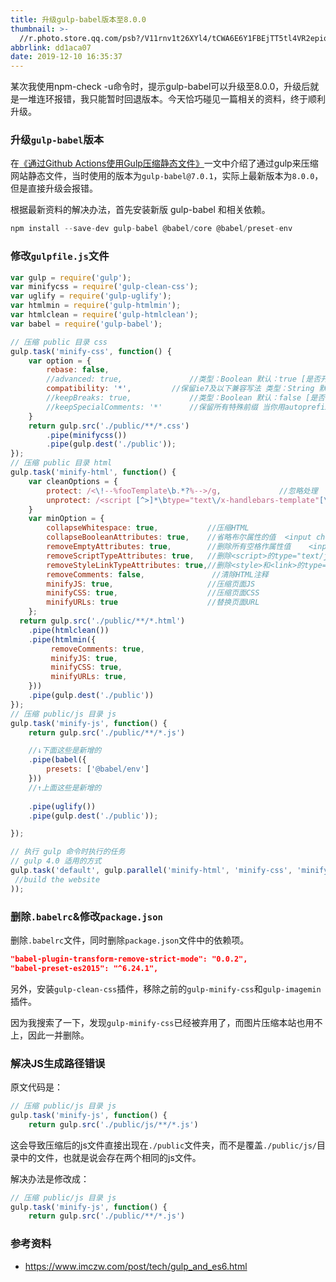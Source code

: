 ```yaml
---
title: 升级gulp-babel版本至8.0.0
thumbnail: >-
  //r.photo.store.qq.com/psb?/V11rnv1t26XYl4/tCWA6E6Y1FBEjTT5tl4VR2epiqWqEpHxaT4JhcJtseU!/r/dFIBAAAAAAAAnull&bo=sAQPArAEDwIRCT4!&rf=photolist&t=5_yake_qzoneimgout.png
abbrlink: dd1aca07
date: 2019-12-10 16:35:37
---
```


某次我使用npm-check -u命令时，提示gulp-babel可以升级至8.0.0，升级后就是一堆连环报错，我只能暂时回退版本。今天恰巧碰见一篇相关的资料，终于顺利升级。

<!--more-->

### 升级`gulp-babel`版本

在[《通过Github Actions使用Gulp压缩静态文件》](https://tiexo.github.io/28061956/)一文中介绍了通过gulp来压缩网站静态文件，当时使用的版本为`gulp-babel@7.0.1`，实际上最新版本为`8.0.0`，但是直接升级会报错。

根据最新资料的解决办法，首先安装新版 gulp-babel 和相关依赖。

```javascript
npm install --save-dev gulp-babel @babel/core @babel/preset-env
```

### 修改`gulpfile.js`文件

```javascript
var gulp = require('gulp');
var minifycss = require('gulp-clean-css');
var uglify = require('gulp-uglify');
var htmlmin = require('gulp-htmlmin');
var htmlclean = require('gulp-htmlclean');
var babel = require('gulp-babel');

// 压缩 public 目录 css
gulp.task('minify-css', function() {
    var option = {
        rebase: false,
        //advanced: true,               //类型：Boolean 默认：true [是否开启高级优化（合并选择器等）]
        compatibility: '*',         //保留ie7及以下兼容写法 类型：String 默认：''or'*' [启用兼容模式； 'ie7'：IE7兼容模式，'ie8'：IE8兼容模式，'*'：IE9+兼容模式]
        //keepBreaks: true,             //类型：Boolean 默认：false [是否保留换行]
        //keepSpecialComments: '*'      //保留所有特殊前缀 当你用autoprefixer生成的浏览器前缀，如果不加这个参数，有可能将会删除你的部分前缀
    }
    return gulp.src('./public/**/*.css')
        .pipe(minifycss())
        .pipe(gulp.dest('./public'));
});
// 压缩 public 目录 html
gulp.task('minify-html', function() {
    var cleanOptions = {
        protect: /<\!--%fooTemplate\b.*?%-->/g,             //忽略处理
        unprotect: /<script [^>]*\btype="text\/x-handlebars-template"[\s\S]+?<\/script>/ig //特殊处理
    }
    var minOption = {
        collapseWhitespace: true,           //压缩HTML
        collapseBooleanAttributes: true,    //省略布尔属性的值  <input checked="true"/> ==> <input />
        removeEmptyAttributes: true,        //删除所有空格作属性值    <input id="" /> ==> <input />
        removeScriptTypeAttributes: true,   //删除<script>的type="text/javascript"
        removeStyleLinkTypeAttributes: true,//删除<style>和<link>的type="text/css"
        removeComments: false,               //清除HTML注释
        minifyJS: true,                     //压缩页面JS
        minifyCSS: true,                    //压缩页面CSS
        minifyURLs: true                    //替换页面URL
    };  
  return gulp.src('./public/**/*.html')
    .pipe(htmlclean())
    .pipe(htmlmin({
         removeComments: true,
         minifyJS: true,
         minifyCSS: true,
         minifyURLs: true,
    }))
    .pipe(gulp.dest('./public'))
});
// 压缩 public/js 目录 js
gulp.task('minify-js', function() {
    return gulp.src('./public/**/*.js')

    //↓下面这些是新增的
    .pipe(babel({ 
        presets: ['@babel/env']  
    }))
    //↑上面这些是新增的
    
    .pipe(uglify())
    .pipe(gulp.dest('./public'));

});

// 执行 gulp 命令时执行的任务
// gulp 4.0 适用的方式
gulp.task('default', gulp.parallel('minify-html', 'minify-css', 'minify-js'
 //build the website
));
```

### 删除`.babelrc`&修改`package.json`

删除`.babelrc`文件，同时删除`package.json`文件中的依赖项。

```json
"babel-plugin-transform-remove-strict-mode": "0.0.2",
"babel-preset-es2015": "^6.24.1",
```

另外，安装`gulp-clean-css`插件，移除之前的`gulp-minify-css`和`gulp-imagemin`插件。

因为我搜索了一下，发现`gulp-minify-css`已经被弃用了，而图片压缩本站也用不上，因此一并删除。

### 解决JS生成路径错误

原文代码是：

```js
// 压缩 public/js 目录 js
gulp.task('minify-js', function() {
    return gulp.src('./public/js/**/*.js')
```

这会导致压缩后的js文件直接出现在`./public`文件夹，而不是覆盖`./public/js/`目录中的文件，也就是说会存在两个相同的js文件。

解决办法是修改成：

```javascript
// 压缩 public/js 目录 js
gulp.task('minify-js', function() {
    return gulp.src('./public/**/*.js')
```

### 参考资料

- https://www.imczw.com/post/tech/gulp_and_es6.html